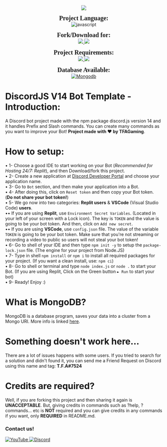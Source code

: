 <br>
<p align="center">
    <img src="https://media.discordapp.net/attachments/996343173922168872/1004336895800643634/2022-08-03_11_35_27-Markdown_Live_Preview.png">
</p>

<p align="center">
    <a style="font-size: 20px; font-family:verdana"><b>Project Language:</b></a><br>
    <img alt='javascript' src='https://img.shields.io/badge/JavaScript-100000?style=for-the-badge&logo=javascript&logoColor=FFD000&labelColor=000000&color=EAE9E9'/>
</p>

<p align="center">
    <a style="font-size: 20px; font-family:verdana"><b>Fork/Download for:</b></a><br>
    <a href="https://replit.com/@TFAGamingDev/Discord-Bot-Template-DJS-V14">
        <img src="https://img.shields.io/badge/Repl.it-100000?style=for-the-badge&logo=replit&logoColor=FFFFFF&labelColor=000000&color=EAE9E9">
    </a>
    <a href="https://github.com/TFAGaming/DiscordJS-V14-Bot-Template/releases/">
        <img src="https://img.shields.io/badge/Visual_Studio Code-100000?style=for-the-badge&logo=visual studio code&logoColor=0084FF&labelColor=000000&color=EAE9E9">
    </a>
</p>

<p align="center">
    <a style="font-size: 20px; font-family:verdana"><b>Project Requirements:</b></a><br>
    <a href="https://nodejs.org/en/">
        <img src="https://img.shields.io/badge/Node.JS_version ^16.9 -100000?style=for-the-badge&logo=node.js&logoColor=26FF00&labelColor=000000&color=EAE9E9">
    </a>
    <a href="https://www.npmjs.com/package/discord.js">
        <img src="https://img.shields.io/badge/Discord.js_version ^14.1.0-100000?style=for-the-badge&logo=npm&logoColor=26FF00&labelColor=000000&color=EAE9E9">
    </a>
</p>

<p align="center">
<a style="font-size: 20px; font-family:verdana"><b>Database Available:</b></a><br>
    <a href='https://www.mongodb.com/' target="_blank">
        <img alt='Mongodb' src='https://img.shields.io/badge/MongoDB-100000?style=for-the-badge&logo=Mongodb&logoColor=00FF00&labelColor=000000&color=EAE9E9'/>
    </a>
</p>

# DiscordJS V14 Bot Template - Introduction:
A Discord bot project made with the npm package discord.js version 14 and it handles Prefix and Slash commands. You can create many commands as you want to improve your Bot! **Project made with ❤ by TFAGaming**.

# How to setup:
• 1- Choose a good IDE to start working on your Bot (*Recommended for Hosting 24/7: Replit*), and then Download/fork this project.<br>
• 2- Create a new application at [Discord Developer Portal](https://discord.com/developers/applications) and choose your application name.<br>
• 3- Go to `Bot` section, and then make your application into a Bot.<br>
• 4- After doing this, click on `Reset token` and then copy your Bot token. (**Do not share your bot token!**)<br>
• 5- We go now into two categories: **Replit users** & **VSCode** (Visual Studio Code) **users**.<br>
•• If you are using **Replit**, use `Environment Secret Variables`. (Located in your left of your screen with a Lock icon). The key is `TOKEN` and the value is going to be your bot token. And then, click on `Add new secret`. <br>
•• If you are using **VSCode**, use `config.json` file. The value of the variable `TOKEN` is going to be your bot token. Make sure that you're not streaming or recording a video to public so users will not steal your bot token!<br>
• 6- Go to shell of your IDE and then type `npm init -y` to setup the `package-lock.json` file. (The engine for your project from Node.JS)<br>
• 7- Type in shell `npm install` or `npm i` to install all required packages for your project. (If you want a clean install, use: `npm ci`)<br>
• 8- Go to shell or terminal and type `node index.js` or `node .` to start your Bot. (If you are using Replit, Click on the Green button `► Run` to start your bot)<br>
• 9- Ready! Enjoy :)

# What is MongoDB?
MongoDB is a database program, saves your data into a cluster from a Mongo URI. More info is linked [here](https://en.wikipedia.org/wiki/MongoDB).

# Something doesn't work here...
There are a lot of issues happens with some users. If you tried to search for a solution and didn't found it, you can send me a Friend Request on Discord using this name and tag: **T.F.A#7524**

# Credits are required?
Well, if you are forking this project and then sharing it again is **UNACCEPTABLE**. But, giving credits in commands such as ?help, ?commands... etc is **NOT** required and you can give credits in any commands if you want, only **REQUIRED** in README.md.

### Contact us!
<a href='https://www.youtube.com/c/TFA7524' target="_blank">
    <img alt='YouTube' src='https://img.shields.io/badge/YouTube-100000?style=social&logo=YouTube&logoColor=FF0000&labelColor=000000&color=EAE9E9'/>
</a>
<a href='https://dsc.gg/codingdevelopment' target="_blank">
    <img alt='Discord' src='https://img.shields.io/badge/Discord-100000?style=social&logo=Discord&logoColor=5865F2&labelColor=000000&color=EAE9E9'/>

